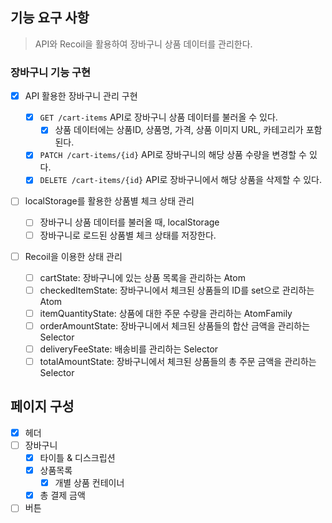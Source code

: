## 기능 요구 사항

> API와 Recoil을 활용하여 장바구니 상품 데이터를 관리한다.

### 장바구니 기능 구현

- [x] API 활용한 장바구니 관리 구현

  - [x] `GET /cart-items` API로 장바구니 상품 데이터를 불러올 수 있다.
    - [x] 상품 데이터에는 상품ID, 상품명, 가격, 상품 이미지 URL, 카테고리가 포함된다.
  - [x] `PATCH /cart-items/{id}` API로 장바구니의 해당 상품 수량을 변경할 수 있다.
  - [x] `DELETE /cart-items/{id}` API로 장바구니에서 해당 상품을 삭제할 수 있다.

- [ ] localStorage를 활용한 상품별 체크 상태 관리

  - [ ] 장바구니 상품 데이터를 불러올 때, localStorage
  - [ ] 장바구니로 로드된 상품별 체크 상태를 저장한다.

- [ ] Recoil을 이용한 상태 관리

  - [ ] cartState: 장바구니에 있는 상품 목록을 관리하는 Atom
  - [ ] checkedItemState: 장바구니에서 체크된 상품들의 ID를 set으로 관리하는 Atom
  - [ ] itemQuantityState: 상품에 대한 주문 수량을 관리하는 AtomFamily
  - [ ] orderAmountState: 장바구니에서 체크된 상품들의 합산 금액을 관리하는 Selector
  - [ ] deliveryFeeState: 배송비를 관리하는 Selector
  - [ ] totalAmountState: 장바구니에서 체크된 상품들의 총 주문 금액을 관리하는 Selector

## 페이지 구성

- [x] 헤더
- [ ] 장바구니
  - [x] 타이틀 & 디스크립션
  - [x] 상품목록
    - [x] 개별 상품 컨테이너
  - [x] 총 결제 금액
- [ ] 버튼
